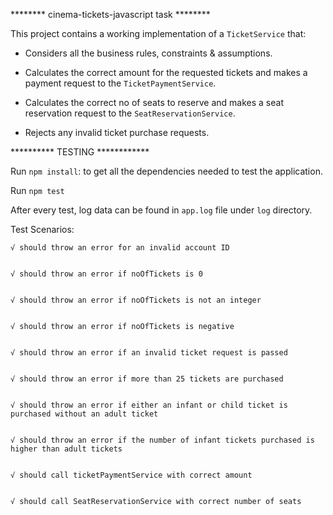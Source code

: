 ******** cinema-tickets-javascript task ********

This project contains a working implementation of a `TicketService` that:

- Considers all the business rules, constraints & assumptions.

- Calculates the correct amount for the requested tickets and makes a payment request to the `TicketPaymentService`.

- Calculates the correct no of seats to reserve and makes a seat reservation request to the `SeatReservationService`.

- Rejects any invalid ticket purchase requests.


********** TESTING ************

Run `npm install`: to get all the dependencies needed to test the application.


Run `npm test`


After every test, log data can be found in `app.log` file under `log` directory.


Test Scenarios:

    √ should throw an error for an invalid account ID


    √ should throw an error if noOfTickets is 0


    √ should throw an error if noOfTickets is not an integer


    √ should throw an error if noOfTickets is negative


    √ should throw an error if an invalid ticket request is passed


    √ should throw an error if more than 25 tickets are purchased


    √ should throw an error if either an infant or child ticket is purchased without an adult ticket


    √ should throw an error if the number of infant tickets purchased is higher than adult tickets


    √ should call ticketPaymentService with correct amount
    
               
    √ should call SeatReservationService with correct number of seats